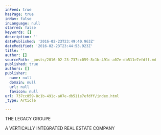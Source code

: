 ```yaml
---
inFeed: true
hasPage: true
inNav: false
inLanguage: null
starred: false
keywords: []
description: ''
datePublished: '2016-02-23T23:49:40.963Z'
dateModified: '2016-02-23T23:44:53.923Z'
title: ''
author: []
sourcePath: _posts/2016-02-23-737cc059-8c1b-491c-a07e-db511e7efdff.md
published: true
authors: []
publisher:
  name: null
  domain: null
  url: null
  favicon: null
url: 737cc059-8c1b-491c-a07e-db511e7efdff/index.html
_type: Article

---
```

THE LEGACY GROUPE

A VERTICALLY INTEGRATED REAL ESTATE COMPANY